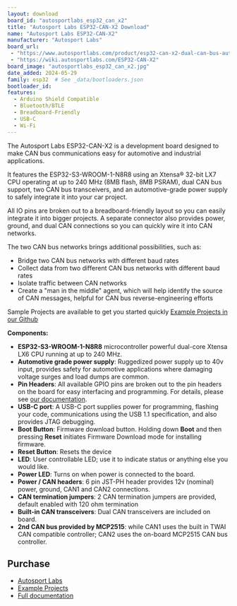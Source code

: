 ```yaml
---
layout: download
board_id: "autosportlabs_esp32_can_x2"
title: "Autosport Labs ESP32-CAN-X2 Download"
name: "Autosport Labs ESP32-CAN-X2"
manufacturer: "Autosport Labs"
board_url:
 - "https://www.autosportlabs.com/product/esp32-can-x2-dual-can-bus-automotive-grade-development-board/"
 - "https://wiki.autosportlabs.com/ESP32-CAN-X2"
board_image: "autosportlabs_esp32_can_x2.jpg"
date_added: 2024-05-29
family: esp32  # See _data/bootloaders.json
bootloader_id:
features:
  - Arduino Shield Compatible
  - Bluetooth/BTLE
  - Breadboard-Friendly
  - USB-C
  - Wi-Fi
---
```


The Autosport Labs ESP32-CAN-X2 is a development board designed to make CAN bus communications easy for automotive and industrial applications.

It features the ESP32-S3-WROOM-1-N8R8 using an Xtensa® 32-bit LX7 CPU operating at up to 240 MHz (8MB flash, 8MB PSRAM), dual CAN bus support, two CAN bus transceivers, and an automotive-grade power supply to safely integrate it into your car project.

All IO pins are broken out to a breadboard-friendly layout so you can easily integrate it into bigger projects. A separate connector also provides power, ground, and dual CAN connections so you can quickly wire it into CAN networks.

The two CAN bus networks brings additional possibilities, such as:
  - Bridge two CAN bus networks with different baud rates
  - Collect data from two different CAN bus networks with different baud rates
  - Isolate traffic between CAN networks
  - Create a "man in the middle" agent, which will help identify the source of CAN messages, helpful for CAN bus reverse-engineering efforts

Sample Projects are available to get you started quickly [Example Projects in our Github](https://github.com/autosportlabs/ESP32-CAN-X2)

**Components:**

- **ESP32-S3-WROOM-1-N8R8** microcontroller powerful dual-core Xtensa LX6 CPU running at up to 240 MHz.
- **Automotive grade power supply**: Ruggedized power supply up to 40v input, provides safety for automotive applications where damaging voltage surges and load dumps are common.
- **Pin Headers**: All available GPIO pins are broken out to the pin headers on the board for easy interfacing and programming. For details, please see [our documentation](https://wiki.autosportlabs.com/ESP32-CAN-X2).
- **USB-C port**: A USB-C port supplies power for programming, flashing your code, communications using the USB 1.1 specification, and also provides JTAG debugging.
- **Boot Button**: Firmware download button. Holding down **Boot** and then pressing **Reset** initiates Firmware Download mode for installing firmware.
- **Reset Button**: Resets the device
- **LED**: User controllable LED; use it to indicate status or anything else you would like.
- **Power LED**: Turns on when power is connected to the board.
- **Power / CAN headers**: 6 pin JST-PH header provides 12v (nominal) power, ground, CAN1 and CAN2 connections.
- **CAN termination jumpers**: 2 CAN termination jumpers are provided, default enabled with 120 ohm termination
- **Built-in CAN transceivers**: Dual CAN transceivers are included on board. 
- **2nd CAN bus provided by MCP2515**: while CAN1 uses the built in TWAI CAN compatible controller; CAN2 uses the on-board MCP2515 CAN bus controller.

## Purchase

* [Autosport Labs](https://www.autosportlabs.com/product/esp32-can-x2-dual-can-bus-automotive-grade-development-board/)
* [Example Projects](https://github.com/autosportlabs/ESP32-CAN-X2)
* [Full documentation](https://wiki.autosportlabs.com/ESP32-CAN-X2)
